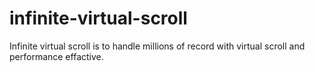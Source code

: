 # infinite-virtual-scroll
Infinite virtual scroll is to handle millions of record with virtual scroll and performance effactive.
